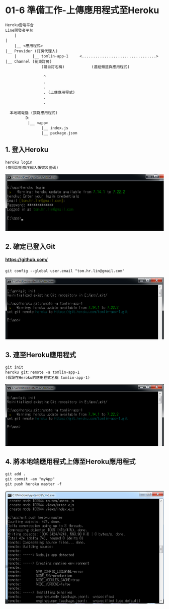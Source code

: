 # 01-6 準備工作-上傳應用程式至Heroku


```
Heroku雲端平台                                                      Line開發者平台
    |                                                                    |
    |__ <應用程式>                                                        |__ Provider (訂房代理人)
    |       |__ tomlin-app-1     <.................................>            |__ Channel (花東訂房)       
                (請自訂名稱)            (連結頻道與應用程式)                               

                 ^                
                 .
                 .
                 . (上傳應用程式)
                 .
                 .
      
  本地端電腦 (撰寫應用程式)
         D:
          |__ <app>
                |__ index.js
                |__ package.json
```




## 1. 登入Heroku
```
heroku login
(依照說明依序輸入帳號及密碼)
```

![GitHub Logo](/imgs/1-4-1.jpg)



## 2. 確定已登入Git
#### https://github.com/

```
git config --global user.email "tom.hr.lin@gmail.com"
```
![GitHub Logo](/imgs/1-4-2.jpg)


## 3. 連至Heroku應用程式

```
git init
heroku git:remote -a tomlin-app-1
(假設在Heroku的應用程式名稱 tomlin-app-1)
```

![GitHub Logo](/imgs/1-4-3.jpg)




## 4. 將本地端應用程式上傳至Heroku應用程式

```
git add .
git commit -am "myApp"
git push heroku master -f
```

![GitHub Logo](/imgs/1-5-1.jpg)
